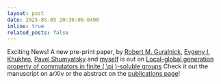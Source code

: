 ```yaml
---
layout: post
date: 2025-05-05 20:36:00-0400
inline: true
related_posts: false
---
```


Exciting News! A new pre-print paper, by [Robert M. Guralnick](https://dornsife.usc.edu/profile/robert-guralnick/), [Evgeny I. Khukhro](https://algebra-lincoln.org/about/), [Pavel Shumyatsky](https://mat.unb.br/index.php/pessoas/docentes/57-pavel-shumyatsky) and [myself](https://acciarric.github.io/) is out on [Local–global generation property of commutators in finite \( \pi \)-soluble groups](https://doi.org/10.48550/arXiv.2505.03017)
Check it out the manuscript on arXiv or the abstract on the [publications page](https://acciarric.github.io/publications/)!